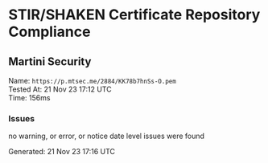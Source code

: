 # STIR/SHAKEN Certificate Repository Compliance

## Martini Security

Name: `https://p.mtsec.me/2884/KK78b7hnSs-O.pem`\
Tested At: 21 Nov 23 17:12 UTC\
Time: 156ms

### Issues

no warning, or error, or notice date level issues were found

Generated: 21 Nov 23 17:16 UTC
